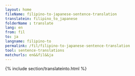 ```yaml
---
layout: home
fileName: filipino-to-japanese-sentence-translation
translatein: filipino_to_japanese
folderName : translate
lang: en
from: fil
to: ja
langname: filipino-to
permalink: /fil/filipino-to-japanese-sentence-translation
tool: sentence-translations
matchurls: en&&fil&&ja
---
```

{% include section/translateinto.html %}
